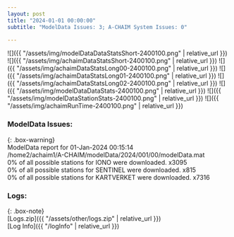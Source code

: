 ```yaml
---
layout: post
title: "2024-01-01 00:00:00"
subtitle: "ModelData Issues: 3; A-CHAIM System Issues: 0"

---
```


![]({{ "/assets/img/modelDataDataStatsShort-2400100.png" | relative_url }})
![]({{ "/assets/img/achaimDataStatsShort-2400100.png" | relative_url }})
![]({{ "/assets/img/achaimDataStatsLong00-2400100.png" | relative_url }})
![]({{ "/assets/img/achaimDataStatsLong01-2400100.png" | relative_url }})
![]({{ "/assets/img/achaimDataStatsLong02-2400100.png" | relative_url }})
![]({{ "/assets/img/modelDataDataStats-2400100.png" | relative_url }})
![]({{ "/assets/img/modelDataStationStats-2400100.png" | relative_url }})
![]({{ "/assets/img/achaimRunTime-2400100.png" | relative_url }})


### ModelData Issues:  
  
{: .box-warning}  
 ModelData report for 01-Jan-2024 00:15:14   
 /home2/achaim1/A-CHAIM/modelData/2024/001/00/modelData.mat   
 0% of all possible stations for IONO were downloaded. x3095   
 0% of all possible stations for SENTINEL were downloaded. x815   
 0% of all possible stations for KARTVERKET were downloaded. x7316   
  


### Logs:  
  
{: .box-note}  
[Logs.zip]({{ "/assets/other/logs.zip" | relative_url }})  
[Log Info]({{ "/logInfo" | relative_url }})  
